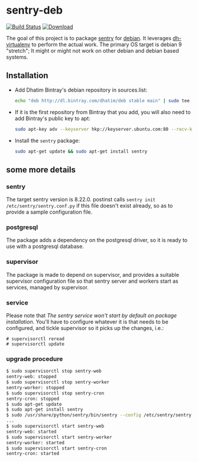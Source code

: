 # sentry-deb

[![Build Status](https://travis-ci.org/dhatim/sentry-deb.svg?branch=master)](https://travis-ci.org/dhatim/sentry-deb)
[![Download](https://api.bintray.com/packages/dhatim/deb/sentry/images/download.svg)](https://bintray.com/dhatim/deb/sentry/_latestVersion)

The goal of this project is to package [sentry](https://getsentry.com)
for [debian](https://www.debian.org). It leverages
[dh-virtualenv](https://github.com/spotify/dh-virtualenv) to perform
the actual work. The primary OS target is debian 9 "stretch"; It might
or might not work on other debian and debian based systems.

## Installation

- Add Dhatim Bintray's debian repository in sources.list:
  ```bash
  echo "deb http://dl.bintray.com/dhatim/deb stable main" | sudo tee -a /etc/apt/sources.list
  ```

- If it is the first repository from Bintray that you add, you will also need to add Bintray's public key to apt:
  ```bash
  sudo apt-key adv --keyserver hkp://keyserver.ubuntu.com:80 --recv-keys 379CE192D401AB61
  ```

- Install the `sentry` package:
  ```bash
  sudo apt-get update && sudo apt-get install sentry
  ```

## some more details

### sentry

The target sentry version is 8.22.0. postinst calls `sentry init
/etc/sentry/sentry.conf.py` if this file doesn't exist already, so as
to provide a sample configuration file.

### postgresql

The package adds a dependency on the postgresql driver, so it is ready
to use with a postgresql database.

### supervisor

The package is made to depend on supervisor, and provides a suitable
supervisor configuration file so that sentry server and workers start
as services, managed by supervisor.

### service

Please note that *The sentry service won't start by default on package
installation*.  You'll have to configure whatever it is that needs to
be configured, and tickle supervisor so it picks up the changes, i.e.:

    # supervisorctl reread
    # supervisorctl update

### upgrade procedure

```bash
$ sudo supervisorctl stop sentry-web
sentry-web: stopped
$ sudo supervisorctl stop sentry-worker
sentry-worker: stopped
$ sudo supervisorctl stop sentry-cron
sentry-cron: stopped
$ sudo apt-get update
$ sudo apt-get install sentry
$ sudo /usr/share/python/sentry/bin/sentry --config /etc/sentry/sentry.conf.py upgrade
...
$ sudo supervisorctl start sentry-web
sentry-web: started
$ sudo supervisorctl start sentry-worker
sentry-worker: started
$ sudo supervisorctl start sentry-cron
sentry-cron: started
```
